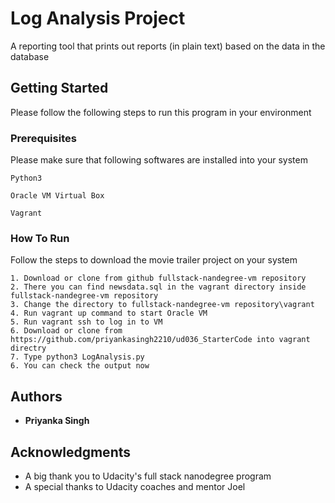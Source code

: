 # Log Analysis Project

A reporting tool that prints out reports (in plain text) based on the data in the database

## Getting Started

Please follow the following steps to run this program in your environment

### Prerequisites

Please make sure that following softwares are installed into your system

```
Python3 
```

```
Oracle VM Virtual Box 
```

```
Vagrant 
```

### How To Run

Follow the steps to download the movie trailer project on your system

```
1. Download or clone from github fullstack-nandegree-vm repository
2. There you can find newsdata.sql in the vagrant directory inside fullstack-nandegree-vm repository
3. Change the directory to fullstack-nandegree-vm repository\vagrant 
4. Run vagrant up command to start Oracle VM
5. Run vagrant ssh to log in to VM
6. Download or clone from https://github.com/priyankasingh2210/ud036_StarterCode into vagrant directry
7. Type python3 LogAnalysis.py
6. You can check the output now
```

## Authors

* **Priyanka Singh** 

## Acknowledgments

* A big thank you to Udacity's full stack nanodegree program
* A special thanks to Udacity coaches and mentor Joel